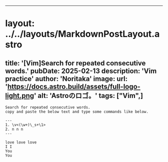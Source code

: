 
---
# layout: ../../layouts/MarkdownPostLayout.astro
title: '[Vim]Search for repeated consecutive words.'
pubDate: 2025-02-13
description: 'Vim practice'
author: 'Noritaka'
image:
    url: 'https://docs.astro.build/assets/full-logo-light.png'
    alt: 'Astroのロゴ。'
tags: ["Vim",]
---


```
Search for repeated consecutive words.
copy and paste the below text and type some commands like below.

---
1. \v<(\w+)\_s+\1>
2. n n n 
---

love love love
I I
You 
You

```

